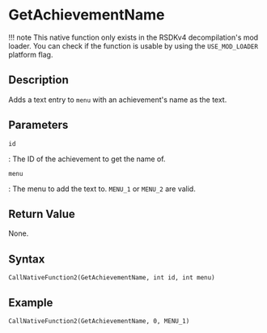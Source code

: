 # GetAchievementName

!!! note
    This native function only exists in the RSDKv4 decompilation's mod loader. You can check if the function is usable by using the `USE_MOD_LOADER` platform flag.

## Description
Adds a text entry to `menu` with an achievement's name as the text.

## Parameters
`id`

:   The ID of the achievement to get the name of.

`menu`

:   The menu to add the text to. `MENU_1` or `MENU_2` are valid.

## Return Value
None.

## Syntax
```
CallNativeFunction2(GetAchievementName, int id, int menu)
```

## Example
```
CallNativeFunction2(GetAchievementName, 0, MENU_1)
```
